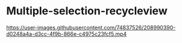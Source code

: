# Multiple-selection-recycleview

https://user-images.githubusercontent.com/74837526/208990390-d0248a4a-d3cc-4f9b-866e-c4975c23fcf5.mp4


